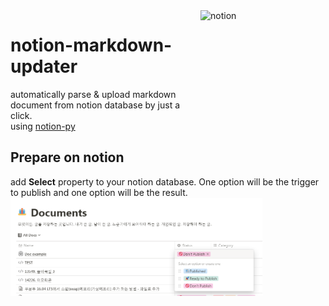 <img align="right" src="https://miro.medium.com/max/700/1*aTuWWHnk0-FeyetCxyNCCg.png" alt="notion" width=200 height=200 />

# notion-markdown-updater

automatically parse & upload markdown document from notion database by just a click.   
using [notion-py](https://github.com/jamalex/notion-py)

## Prepare on notion
add **Select** property to your notion database. One option will be the trigger to publish and one option will be the result.   
<img align="left" src="./image/property-example.png" alt="property example" width=80% height=80% />
